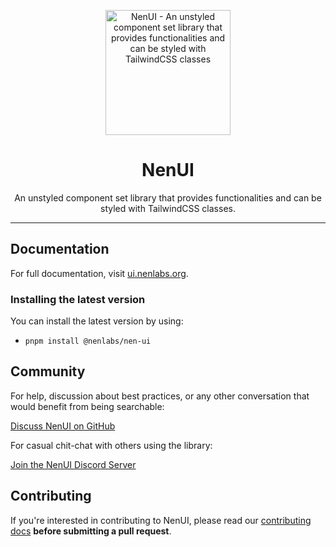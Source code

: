 <p align="center">
  <a href="https://github.com/NenLabs/nen-ui">
  <img src="https://ui.nenlabs.org/logo.svg" alt="NenUI - An unstyled component set library that provides functionalities and can be styled with TailwindCSS classes" width="200">
  </a>
</p>

<h1 align="center">
  NenUI
</h3>

<p align="center">
  An unstyled component set library that provides functionalities and can be styled with TailwindCSS classes.
</p>

---

## Documentation

For full documentation, visit [ui.nenlabs.org](https://ui.nenlabs.org).

### Installing the latest version

You can install the latest version by using:

- `pnpm install @nenlabs/nen-ui`

## Community

For help, discussion about best practices, or any other conversation that would benefit from being searchable:

[Discuss NenUI on GitHub](https://github.com/NenLabs/nen-ui/discussions)

For casual chit-chat with others using the library:

[Join the NenUI Discord Server](https://discord.gg/7NF8GNe)

## Contributing

If you're interested in contributing to NenUI, please read our [contributing docs](https://github.com/tailwindlabs/headlessui/blob/main/.github/CONTRIBUTING.md) **before submitting a pull request**.